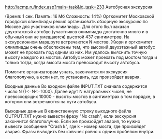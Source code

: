 http://acmp.ru/index.asp?main=task&id_task=233
Автобусная экскурсия

(Время: 1 сек. Память: 16 Мб Сложность: 14%)
Оргкомитет Московской городской олимпиады решил организовать обзорную экскурсию по Москве для участников олимпиады. Для этого был заказан двухэтажный автобус (участников олимпиады достаточно много и в обычный они не умещаются) высотой 437 сантиметров. На экскурсионном маршруте встречаются N мостов. Жюри и оргкомитет олимпиады очень обеспокоены тем, что высокий двухэтажный автобус может не проехать под одним из них. Им удалось выяснить точную высоту каждого из мостов. Автобус может проехать под мостом тогда и только тогда, когда высота моста превосходит высоту автобуса.

Помогите организаторам узнать, закончится ли экскурсия благополучно, а если нет, то установить, где произойдет авария.

Входные данные
Во входном файле INPUT.TXT сначала содержится число N (1<=N<=1000). Далее идут N натуральных чисел, не превосходящих 10000 - высоты мостов в сантиметрах в том порядке, в котором они встречаются на пути автобуса.

Выходные данные
В единственную строку выходного файла OUTPUT.TXT нужно вывести фразу "No crash", если экскурсия закончится благополучно. Если же произойдет авария, то нужно вывести сообщение "Crash k", где k - номер моста, где произойдет авария. Фразы выводить без кавычек ровно с одним пробелом внутри.